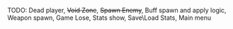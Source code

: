 TODO:
Dead player,
~~Void Zone~~,
~~Spawn Enemy~~,
Buff spawn and apply logic,
Weapon spawn,
Game Lose,
Stats show,
Save\Load Stats,
Main menu
